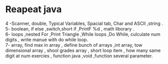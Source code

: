 # Reapeat java 
 4 -Scanner, double, Typical Variables, Spacial tab, Char and ASCII ,string .</br>
 5- boolean, if else ,switch,short if ,PrintF %d , math liborary . </br>
 6- loops ,nested For ,Print Triangle ,While loops ,Do While, culculate num digits , write manue with do while loop. </br>
 7- array, find max in array , define bunch of arrays ,int array, tow dimensional array , shool grades array , short loop item , how many same digit at num exercies , function java ,void ,function several parameter.
